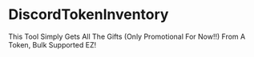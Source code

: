 # DiscordTokenInventory
This Tool Simply Gets All The Gifts (Only Promotional For Now!!) From A Token, Bulk Supported EZ!
